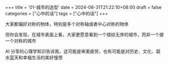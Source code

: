 +++
title = '01-城市的造型'
date = 2024-08-31T21:22:10+08:00
draft = false
categories = ["心中的话"]
tags = ["心中的话"]
+++

大家都偏好对称的物体，特别是多个对称轴或者中心对称的物体

但你会发现，在城市表面上看，大家更愿意看到一个错综无序的城市，而非一个接一个对称的城市

AI 分享的心理学知识告诉我，这可能是审美疲劳，也有可能是对历史、文化、碧水蓝天和幸福生活的美好憧憬